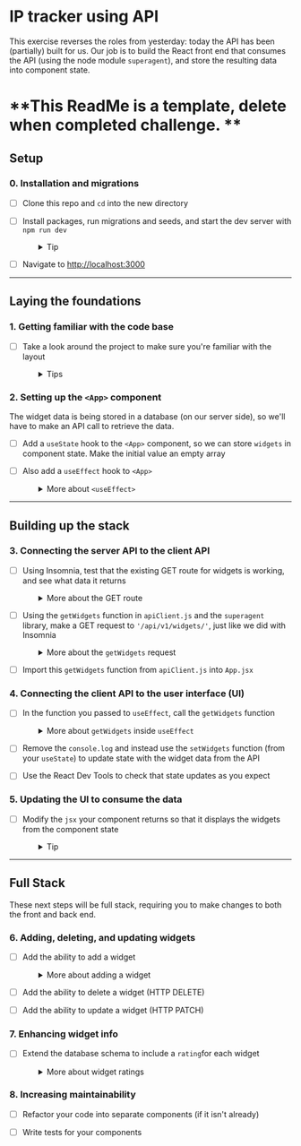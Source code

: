 # IP tracker using API

This exercise reverses the roles from yesterday: today the API has been (partially) built for us. Our job is to build the React front end that consumes the API (using the node module `superagent`), and store the resulting data into component state.

# **This ReadMe is a template, delete when completed challenge. **
## Setup

### 0. Installation and migrations

- [ ] Clone this repo and `cd` into the new directory
- [ ] Install packages, run migrations and seeds, and start the dev server with `npm run dev`
  <details style="padding-left: 2em">
    <summary>Tip</summary>

    Commands might look like this:

    ```sh
    npm install
    npm run knex migrate:latest
    npm run knex seed:run
    npm run dev
    ```
  </details>

- [ ] Navigate to [http://localhost:3000](http://localhost:3000)

---

## Laying the foundations

### 1. Getting familiar with the code base

- [ ] Take a look around the project to make sure you're familiar with the layout
  <details style="padding-left: 2em">
    <summary>Tips</summary>

    - Take particular note of what is in your client folder and the setup of the server routes in the back end
    - Investigate the shape of the data in the database
  </details>

### 2. Setting up the `<App>` component

The widget data is being stored in a database (on our server side), so we'll have to make an API call to retrieve the data.

- [ ] Add a `useState` hook to the `<App>` component, so we can store `widgets` in component state. Make the initial value an empty array

- [ ] Also add a `useEffect` hook to `<App>`
  <details style="padding-left: 2em">
    <summary>More about <code>&lt;useEffect&gt;</code></summary>

    `useEffect` accepts a function as its first parameter. Eventually we will call the API function from here, but for now just have this function do a `console.log('using the effect')`
    - Remember to pass an empty array to `useEffect` as the second parameter (so that the function only runs once - when the component mounts)
    - Refresh the app in your browser the with DevTools console open. Make sure you can see your `useEffect` message
  </details>

---

## Building up the stack

### 3. Connecting the server API to the client API

- [ ] Using Insomnia, test that the existing GET route for widgets is working, and see what data it returns
  <details style="padding-left: 2em">
    <summary>More about the GET route</summary>

    Looking in our `server` folder, we can see that a database function called `getWidgets` has already been built in `db/db.js`. A GET route using that DB function is also in place in `routes/widgets.js`.

    Test that the route is working (and see what data it returns) by making a GET request to `http://localhost:3000/api/v1/widgets/` from Insomnia.
  </details>

- [ ] Using the `getWidgets` function in `apiClient.js` and the `superagent` library, make a GET request to `'/api/v1/widgets/'`, just like we did with Insomnia
  <details style="padding-left: 2em">
    <summary>More about the <code>getWidgets</code> request</summary>

    This time looking in the client folder, you'll find a `getWidgets` function in `apiClient.js`. Use `superagent` to make a GET request to `'/api/v1/widgets/'`. If all goes well, it should be returning just the response body (which is the JSON data being sent from our server - we don't need the rest of the HTTP response data).
  </details>

- [ ] Import this `getWidgets` function from `apiClient.js` into `App.jsx`

### 4. Connecting the client API to the user interface (UI)
- [ ] In the function you passed to `useEffect`, call the `getWidgets` function
  <details style="padding-left: 2em">
    <summary>More about <code>getWidgets</code> inside <code>useEffect</code></summary>

    - Superagent uses a promise-based interface, so you will need to chain a `.then()` block after this
    - Inside your `.then()` block, `console.log` the result of `getWidgets`
    - Refresh the app in your browser again. Make sure you can see the array of widget data in the console
  </details>

- [ ] Remove the `console.log` and instead use the `setWidgets` function (from your `useState`) to update state with the widget data from the API

- [ ] Use the React Dev Tools to check that state updates as you expect

### 5. Updating the UI to consume the data
- [ ] Modify the `jsx` your component returns so that it displays the widgets from the component state
  <details style="padding-left: 2em">
    <summary>Tip</summary>
    
    Perhaps you could use a `.map` here to render a new `<Widget>` component for each widget.
  </details>

---

## Full Stack

These next steps will be full stack, requiring you to make changes to both the front and back end.

### 6. Adding, deleting, and updating widgets
- [ ] Add the ability to add a widget
  <details style="padding-left: 2em">
    <summary>More about adding a widget</summary>
    
    The steps you might take to complete this could be:
    - Create a POST route on the server side in `widgets.js`. Test you can get a response for it in Insomnia
    - Create the database function to add a new widget. Call this function in your route and test it works in Insomnia
    - Create an `addWidget` function in `apiClient.js` that will make a POST request to the API route you just built
    - Create a new `<AddWidget>` component containing a form. Import the `addWidget` function from `apiClient.js` and hook it up to your form's submit handler
    - Once your widget has been added, have your widget list refresh so the new widget is visible. Perhaps this could involve reusing the `getWidgets` API function, or thinking about the data you return from your POST route...
    - Create an "Add Widget" button in `<App>` to conditionally render your `<AddWidget>` form
  </details>

- [ ] Add the ability to delete a widget (HTTP DELETE)

- [ ] Add the ability to update a widget (HTTP PATCH)

### 7. Enhancing widget info

- [ ] Extend the database schema to include a `rating`for each widget
  <details style="padding-left: 2em">
    <summary>More about widget ratings</summary>
    
    Add a `rating` field so we know how good those widgets really are. This will also need to be added into what is displayed, and also onto the fields of the add form.
  </details>

### 8. Increasing maintainability

- [ ] Refactor your code into separate components (if it isn't already)

- [ ] Write tests for your components
